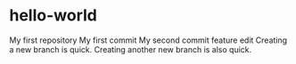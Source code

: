 # hello-world
My  first repository
My first commit
My second commit
feature edit
Creating a new branch is quick.
Creating another new branch is also quick.